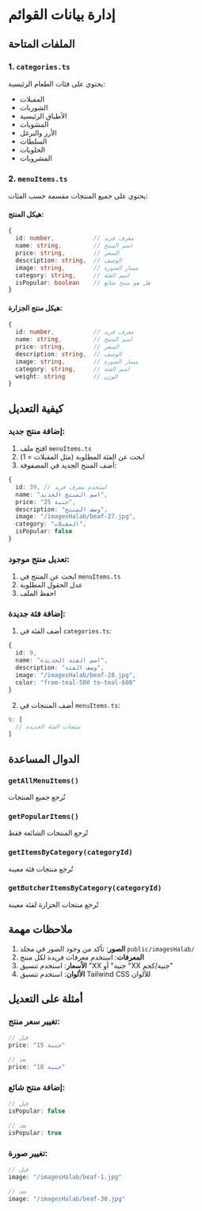 # إدارة بيانات القوائم

## الملفات المتاحة

### 1. `categories.ts`
يحتوي على فئات الطعام الرئيسية:
- المقبلات
- الشوربات  
- الأطباق الرئيسية
- المشويات
- الأرز والبرغل
- السلطات
- الحلويات
- المشروبات

### 2. `menuItems.ts`
يحتوي على جميع المنتجات مقسمة حسب الفئات:

#### هيكل المنتج:
```typescript
{
  id: number,           // معرف فريد
  name: string,         // اسم المنتج
  price: string,        // السعر
  description: string,  // الوصف
  image: string,        // مسار الصورة
  category: string,     // اسم الفئة
  isPopular: boolean    // هل هو منتج شائع
}
```

#### هيكل منتج الجزارة:
```typescript
{
  id: number,           // معرف فريد
  name: string,         // اسم المنتج
  price: string,        // السعر
  description: string,  // الوصف
  image: string,        // مسار الصورة
  category: string,     // اسم الفئة
  weight: string        // الوزن
}
```

## كيفية التعديل

### إضافة منتج جديد:
1. افتح ملف `menuItems.ts`
2. ابحث عن الفئة المطلوبة (مثل المقبلات = 1)
3. أضف المنتج الجديد في المصفوفة:

```typescript
{
  id: 39, // استخدم معرف فريد
  name: "اسم المنتج الجديد",
  price: "25 جنية",
  description: "وصف المنتج",
  image: "/imagesHalab/beaf-27.jpg",
  category: "المقبلات",
  isPopular: false
}
```

### تعديل منتج موجود:
1. ابحث عن المنتج في `menuItems.ts`
2. عدل الحقول المطلوبة
3. احفظ الملف

### إضافة فئة جديدة:
1. أضف الفئة في `categories.ts`:
```typescript
{
  id: 9,
  name: "اسم الفئة الجديدة",
  description: "وصف الفئة",
  image: "/imagesHalab/beaf-28.jpg",
  color: "from-teal-500 to-teal-600"
}
```

2. أضف المنتجات في `menuItems.ts`:
```typescript
9: [
  // منتجات الفئة الجديدة
]
```

## الدوال المساعدة

### `getAllMenuItems()`
تُرجع جميع المنتجات

### `getPopularItems()`
تُرجع المنتجات الشائعة فقط

### `getItemsByCategory(categoryId)`
تُرجع منتجات فئة معينة

### `getButcherItemsByCategory(categoryId)`
تُرجع منتجات الجزارة لفئة معينة

## ملاحظات مهمة

1. **الصور**: تأكد من وجود الصور في مجلد `public/imagesHalab/`
2. **المعرفات**: استخدم معرفات فريدة لكل منتج
3. **الأسعار**: استخدم تنسيق "XX جنية" أو "XX جنية/كجم"
4. **الألوان**: استخدم تنسيق Tailwind CSS للألوان

## أمثلة على التعديل

### تغيير سعر منتج:
```typescript
// قبل
price: "15 جنية"

// بعد  
price: "18 جنية"
```

### إضافة منتج شائع:
```typescript
// قبل
isPopular: false

// بعد
isPopular: true
```

### تغيير صورة:
```typescript
// قبل
image: "/imagesHalab/beaf-1.jpg"

// بعد
image: "/imagesHalab/beaf-30.jpg"
```

